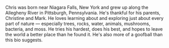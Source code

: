 Chris was born near Niagara Falls, New York and grew up along the Allegheny River in Pittsburgh, Pennsylvania.  He's thankful for his parents, Christine and Mark.  He loves learning about and exploring just about every part of nature — especially trees, rocks, water, animals, mushrooms, bacteria, and moss.  He tries his hardest, does his best, and hopes to leave the world a better place than he found it.  He's also more of a goofball than this bio suggests.